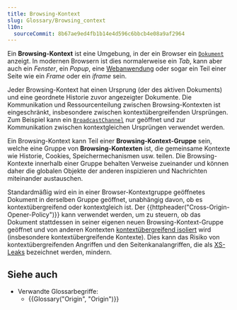 ```yaml
---
title: Browsing-Kontext
slug: Glossary/Browsing_context
l10n:
  sourceCommit: 8b67ae9ed4fb1b14e4d596c6bbcb4e08a9af2964
---
```


Ein **Browsing-Kontext** ist eine Umgebung, in der ein Browser ein [`Dokument`](/de/docs/Web/API/Document) anzeigt.
In modernen Browsern ist dies normalerweise ein _Tab_, kann aber auch ein _Fenster_, ein _Popup_, eine [Webanwendung](/de/docs/Web/Progressive_web_apps) oder sogar ein Teil einer Seite wie ein _Frame_ oder ein _iframe_ sein.

Jeder Browsing-Kontext hat einen Ursprung (der des aktiven Dokuments) und eine geordnete Historie zuvor angezeigter Dokumente.
Die Kommunikation und Ressourcenteilung zwischen Browsing-Kontexten ist eingeschränkt, insbesondere zwischen kontextübergreifenden Ursprüngen.
Zum Beispiel kann ein [`BroadcastChannel`](/de/docs/Web/API/BroadcastChannel) nur geöffnet und zur Kommunikation zwischen kontextgleichen Ursprüngen verwendet werden.

Ein Browsing-Kontext kann Teil einer **Browsing-Kontext-Gruppe** sein, welche eine Gruppe von **Browsing-Kontexten** ist, die gemeinsame Kontexte wie Historie, Cookies, Speichermechanismen usw. teilen.
Die Browsing-Kontexte innerhalb einer Gruppe behalten Verweise zueinander und können daher die globalen Objekte der anderen inspizieren und Nachrichten miteinander austauschen.

Standardmäßig wird ein in einer Browser-Kontextgruppe geöffnetes Dokument in derselben Gruppe geöffnet, unabhängig davon, ob es kontextübergreifend oder kontextgleich ist.
Der {{httpheader("Cross-Origin-Opener-Policy")}} kann verwendet werden, um zu steuern, ob das Dokument stattdessen in seiner eigenen neuen Browsing-Kontext-Gruppe geöffnet und von anderen Kontexten [kontextübergreifend isoliert](/de/docs/Web/API/Window/crossOriginIsolated) wird (insbesondere kontextübergreifende Kontexte).
Dies kann das Risiko von kontextübergreifenden Angriffen und den Seitenkanalangriffen, die als [XS-Leaks](https://xsleaks.dev/) bezeichnet werden, mindern.

## Siehe auch

- Verwandte Glossarbegriffe:
  - {{Glossary("Origin", "Origin")}}
